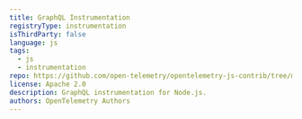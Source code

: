 ```yaml
---
title: GraphQL Instrumentation
registryType: instrumentation
isThirdParty: false
language: js
tags:
  - js
  - instrumentation
repo: https://github.com/open-telemetry/opentelemetry-js-contrib/tree/main/plugins/node/opentelemetry-instrumentation-graphql
license: Apache 2.0
description: GraphQL instrumentation for Node.js.
authors: OpenTelemetry Authors
---
```

